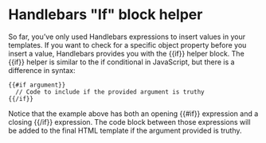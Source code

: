 # Handlebars "If" block helper

So far, you’ve only used Handlebars expressions to insert values in your templates. If you want to check for a specific object property before you insert a value, Handlebars provides you with the {{if}} helper block. The {{if}} helper is similar to the if conditional in JavaScript, but there is a difference in syntax:

```
{{#if argument}}
  // Code to include if the provided argument is truthy 
{{/if}}
```

Notice that the example above has both an opening {{#if}} expression and a closing {{/if}} expression. The code block between those expressions will be added to the final HTML template if the argument provided is truthy.